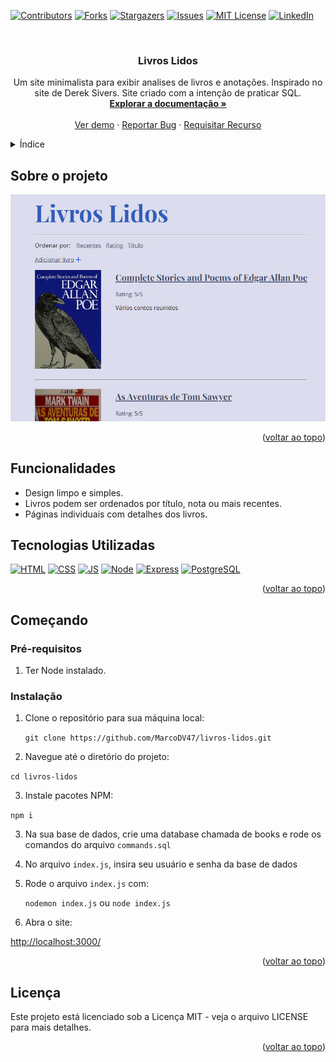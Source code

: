 <!-- Improved compatibility of voltar ao topo link: See: https://github.com/othneildrew/Best-README-Template/pull/73 -->
<a id="readme-top"></a>
<!--
*** Thanks for checking out the Best-README-Template. If you have a suggestion
*** that would make this better, please fork the repo and create a pull request
*** or simply open an issue with the tag "enhancement".
*** Don't forget to give the project a star!
*** Thanks again! Now go create something AMAZING! :D
-->

<!-- PROJECT SHIELDS -->
<!--
*** I'm using markdown "reference style" links for readability.
*** Reference links are enclosed in brackets [ ] instead of parentheses ( ).
*** See the bottom of this document for the declaration of the reference variables
*** for contributors-url, forks-url, etc. This is an optional, concise syntax you may use.
*** https://www.markdownguide.org/basic-syntax/#reference-style-links
-->
[![Contributors][contributors-shield]][contributors-url] [![Forks][forks-shield]][forks-url] [![Stargazers][stars-shield]][stars-url] [![Issues][issues-shield]][issues-url] [![MIT License][license-shield]][license-url] [![LinkedIn][linkedin-shield]][linkedin-url]

<!-- PROJECT LOGO -->
<br />
<div align="center">
  <a href="https://github.com/MarcoDV47/livros-lidos">
  </a>

<h3 align="center">Livros Lidos</h3>

  <p align="center">
    Um site minimalista para exibir analises de livros e anotações. Inspirado no site de Derek Sivers.
    Site criado com a intenção de praticar SQL.
    <br />
    <a href="https://github.com/MarcoDV47/livros-lidos"><strong>Explorar a documentação »</strong></a>
    <br />
    <br />
    <a href="https://github.com/MarcoDV47/livros-lidos">Ver demo</a>
    ·
    <a href="https://github.com/MarcoDV47/livros-lidos/issues/new?labels=bug&template=bug-report---.md">Reportar Bug</a>
    ·
    <a href="https://github.com/MarcoDV47/livros-lidos/issues/new?labels=enhancement&template=feature-request---.md">Requisitar Recurso</a>
  </p>
</div>

<!-- Índice -->
<details>
  <summary>Índice</summary>  <ol>
    <li>
      <a href="#sobre-o-projeto">Sobre o  Projeto</a>
      <ul>
        <li><a href="#tecnologias-utilizadas">Tecnologias Utilizadas</a></li>
      </ul>
    </li>
    <li>
      <a href="#getting-started">Começando</a>
      <ul>
        <li><a href="#prerequisites">Pré-requisitos</a></li>
        <li><a href="#installation">Instalação</a></li>
      </ul>
    </li>
    <li><a href="#license">Licença</a></li>
  </ol>
</details>

<!-- ABOUT THE PROJECT -->
## Sobre o projeto

[![Site screenshot][product-screenshot]](./public/assets/images/screenshot.png)

<p align="right">(<a href="#readme-top">voltar ao topo</a>)</p>

## Funcionalidades

- Design limpo e simples.
- Livros podem ser ordenados por título, nota ou mais recentes.
- Páginas individuais com detalhes dos livros.

## Tecnologias Utilizadas

[![HTML][html-link]](https://www.w3schools.com/html/) [![CSS][css-link]](https://www.w3schools.com/css/default.asp) [![JS][js-link]](https://www.w3schools.com/js/DEFAULT.asp)  [![Node][node-link]](https://nodejs.org/) [![Express][express-link]](https://expressjs.com/pt-br/) [![PostgreSQL][postgresql-link]](https://www.postgresql.org/)

<p align="right">(<a href="#readme-top">voltar ao topo</a>)</p>

## Começando <a id="getting-started"></a>

### Pré-requisitos <a id="prerequisites"></a>

1. Ter Node instalado.

### Instalação <a id="installation"></a>

1. Clone o repositório para sua máquina local:

   `git clone https://github.com/MarcoDV47/livros-lidos.git`

2. Navegue até o diretório do projeto:

  `cd livros-lidos`

3. Instale pacotes NPM:

  `npm i`

3. Na sua base de dados, crie uma database chamada de books e rode os comandos do arquivo `commands.sql`

4. No arquivo `index.js`, insira seu usuário e senha da base de dados

5. Rode o arquivo `index.js` com:

    `nodemon index.js`
ou
    `node index.js`

6. Abra o site:

<http://localhost:3000/>

<p align="right">(<a href="#readme-top">voltar ao topo</a>)</p>

## Licença <a id="license"></a>

Este projeto está licenciado sob a Licença MIT - veja o arquivo LICENSE para mais detalhes.

<p align="right">(<a href="#readme-top">voltar ao topo</a>)</p>

<!-- MARKDOWN LINKS & IMAGES -->
<!-- https://www.markdownguide.org/basic-syntax/#reference-style-links -->

[contributors-shield]: https://img.shields.io/github/contributors/MarcoDV47/livros-lidos.svg?style=for-the-badge
[contributors-url]: https://github.com/MarcoDV47/livros-lidos/graphs/contributors
[forks-shield]: https://img.shields.io/github/forks/MarcoDV47/livros-lidos.svg?style=for-the-badge
[forks-url]: https://github.com/MarcoDV47/livros-lidos/network/members
[stars-shield]: https://img.shields.io/github/stars/MarcoDV47/livros-lidos.svg?style=for-the-badge
[stars-url]: https://github.com/MarcoDV47/livros-lidos/stargazers
[issues-shield]: https://img.shields.io/github/issues/MarcoDV47/livros-lidos.svg?style=for-the-badge
[issues-url]: https://github.com/MarcoDV47/livros-lidos/issues
[license-shield]: https://img.shields.io/github/license/MarcoDV47/livros-lidos.svg?style=for-the-badge
[license-url]: https://github.com/MarcoDV47/livros-lidos/blob/master/LICENSE.txt
[linkedin-shield]: https://img.shields.io/badge/-LinkedIn-black.svg?style=for-the-badge&logo=linkedin&colorB=555
[linkedin-url]: https://linkedin.com/in/marco-antônio-dal-vesco-7618a129b/

[html-link]: https://img.shields.io/badge/HTML-239120?style=for-the-badge&logo=html5&logoColor=white
[css-link]: https://img.shields.io/badge/CSS-1572B6?&style=for-the-badge&logo=css3&logoColor=white
[js-link]: https://img.shields.io/badge/JavaScript-323330?style=for-the-badge&logo=javascript&logoColor=F7DF1E
[express-link]: https://img.shields.io/badge/Express.js-404D59?style=for-the-badge&logo=express
[postgresql-link]: https://img.shields.io/badge/PostgreSQL-316192?style=for-the-badge&logo=postgresql&logoColor=white
[node-link]: https://img.shields.io/badge/Node.js-43853D?style=for-the-badge&logo=node.js&logoColor=white
[product-screenshot]: ./public/assets/images/screenshot.png
